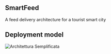 ## SmartFeed
A feed delivery architecture for a tourist smart city

## Deployment model
![Architettura Semplificata](https://spee.ch/4/Schermata-da-2020-02-20-13-22-03)
